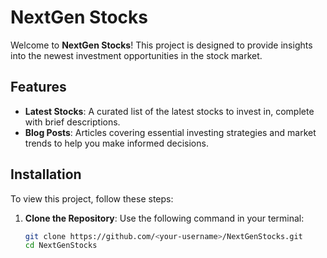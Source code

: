 # NextGen Stocks

Welcome to **NextGen Stocks**! This project is designed to provide insights into the newest investment opportunities in the stock market.

## Features

- **Latest Stocks**: A curated list of the latest stocks to invest in, complete with brief descriptions.
- **Blog Posts**: Articles covering essential investing strategies and market trends to help you make informed decisions.

## Installation

To view this project, follow these steps:

1. **Clone the Repository**: Use the following command in your terminal:
   ```bash
   git clone https://github.com/<your-username>/NextGenStocks.git
   cd NextGenStocks

